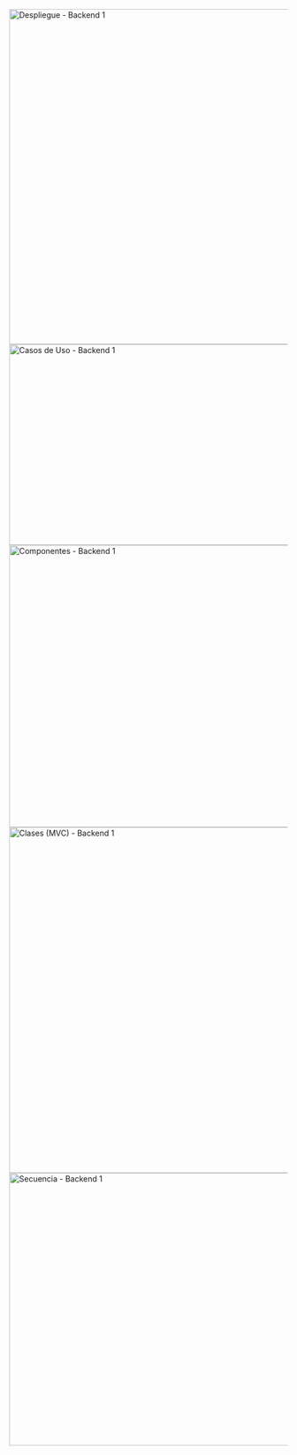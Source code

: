 <img width="1509" height="606" alt="Despliegue - Backend 1" src="https://github.com/user-attachments/assets/6a0ec732-dfbc-4b87-95c0-6f9c29fc4ce9" />
<img width="623" height="363" alt="Casos de Uso - Backend 1" src="https://github.com/user-attachments/assets/63247fdd-6bfe-45a4-aa83-c180f68ef5d7" />
<img width="891" height="510" alt="Componentes - Backend 1" src="https://github.com/user-attachments/assets/866f4490-d906-4829-821d-6032daedad9b" />
<img width="539" height="625" alt="Clases (MVC) - Backend 1" src="https://github.com/user-attachments/assets/bec811bd-4d3e-46e6-8a0a-8b55cf94216c" />
<img width="863" height="493" alt="Secuencia - Backend 1" src="https://github.com/user-attachments/assets/0fbb95cd-39b9-40e4-b4be-d5713f09951a" />

